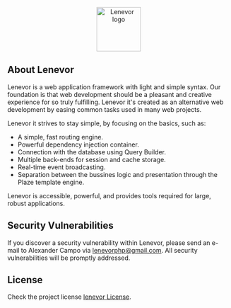 <p align="center"><a href="https://lenevor.com" target="_blank"><img src="https://avatars2.githubusercontent.com/u/50193329?s=200&v=4" title="Lenevor logo" height="100" width="100"></a></p>


## About Lenevor

Lenevor is a web application framework with light and simple syntax. Our foundation is that web development should be a pleasant and creative experience for so truly fulfilling. Lenevor it's created as an alternative web development by easing common tasks used in many web projects. 

Lenevor it strives to stay simple, by focusing on the basics, such as:

- A simple, fast routing engine.
- Powerful dependency injection container.
- Connection with the database using Query Builder.
- Multiple back-ends for session and cache storage.
- Real-time event broadcasting.
- Separation between the bussines logic and presentation through the Plaze template engine.

Lenevor is accessible, powerful, and provides tools required for large, robust applications.

## Security Vulnerabilities

If you discover a security vulnerability within Lenevor, please send an e-mail to Alexander Campo via [lenevorphp@gmail.com](mailto:lenevorphp@gmail.com). All security vulnerabilities will be promptly addressed.

## License

Check the project license [lenevor License](https://opensource.org/licenses/BSD-3-Clause).
